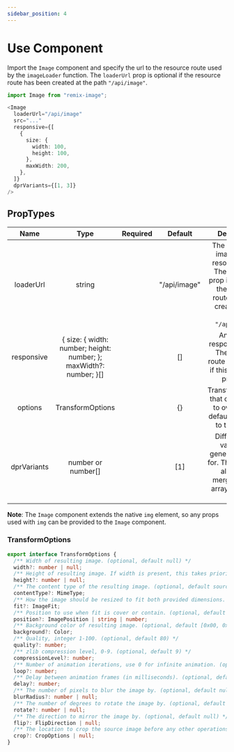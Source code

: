 ```yaml
---
sidebar_position: 4
---
```


# Use Component

Import the `Image` component and specify the url to the resource route used by the `imageLoader` function.
The `loaderUrl` prop is optional if the resource route has been created at the path `"/api/image"`.

```typescript jsx
import Image from "remix-image";

<Image
  loaderUrl="/api/image"
  src="..."
  responsive={[
    {
      size: {
        width: 100,
        height: 100,
      },
      maxWidth: 200,
    },
  ]}
  dprVariants={[1, 3]}
/>
```

## PropTypes
|    Name     |                                Type                                | Required |   Default    |                                                                   Description                                                                    |
|:-----------:|:------------------------------------------------------------------:|:--------:|:------------:|:------------------------------------------------------------------------------------------------------------------------------------------------:|
|  loaderUrl  |                               string                               |          | "/api/image" | The path of the image loader resource route. The `loaderUrl` prop is optional if the resource route has been created at the path `"/api/image"`. |
| responsive  | { size: { width: number; height: number; }; maxWidth?: number; }[] |          |      []      |                           An array of responsive sizes. The resource route is not called if this prop is not provided.                           |
|   options   |                          TransformOptions                          |          |      {}      |                                TransformOptions that can be used to override the defaults provided to the loader.                                |
| dprVariants |                         number or number[]                         |          |     [1]      |                  Different DPR variants to generate images for. This value will always be merged into an array with value [1].                   |


**Note**: The `Image` component extends the native `img` element, so any props used with `img` can be provided to the `Image` component.

### TransformOptions
```typescript
export interface TransformOptions {
  /** Width of resulting image. (optional, default null) */
  width?: number | null;
  /** Height of resulting image. If width is present, this takes priority. (optional, default null) */
  height?: number | null;
  /** The content type of the resulting image. (optional, default source type) */
  contentType?: MimeType;
  /** How the image should be resized to fit both provided dimensions. (optional, default 'contain') */
  fit?: ImageFit;
  /** Position to use when fit is cover or contain. (optional, default 'center') */
  position?: ImagePosition | string | number;
  /** Background color of resulting image. (optional, default [0x00, 0x00, 0x00, 0x00]) */
  background?: Color;
  /** Quality, integer 1-100. (optional, default 80) */
  quality?: number;
  /** zlib compression level, 0-9. (optional, default 9) */
  compressionLevel?: number;
  /** Number of animation iterations, use 0 for infinite animation. (optional, default 0) */
  loop?: number;
  /** Delay between animation frames (in milliseconds). (optional, default 100) */
  delay?: number;
  /** The number of pixels to blur the image by. (optional, default null) */
  blurRadius?: number | null;
  /** The number of degrees to rotate the image by. (optional, default null) */
  rotate?: number | null;
  /** The direction to mirror the image by. (optional, default null) */
  flip?: FlipDirection | null;
  /** The location to crop the source image before any other operations are applied. (optional, default null) */
  crop?: CropOptions | null;
}
```
